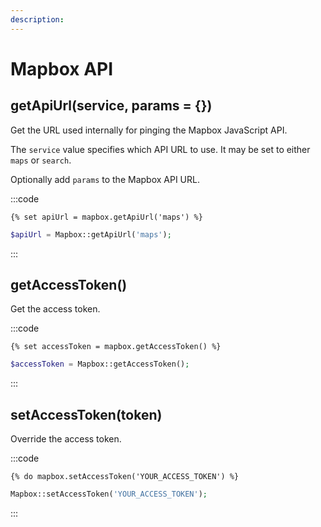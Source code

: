 ```yaml
---
description:
---
```


# Mapbox API

## getApiUrl(service, params = {})

Get the URL used internally for pinging the Mapbox JavaScript API.

The `service` value specifies which API URL to use. It may be set to either `maps` or `search`.

Optionally add `params` to the Mapbox API URL.

:::code
```twig
{% set apiUrl = mapbox.getApiUrl('maps') %}
```
```php
$apiUrl = Mapbox::getApiUrl('maps');
```
:::

## getAccessToken()

Get the access token.

:::code
```twig
{% set accessToken = mapbox.getAccessToken() %}
```
```php
$accessToken = Mapbox::getAccessToken();
```
:::

## setAccessToken(token)

Override the access token.

:::code
```twig
{% do mapbox.setAccessToken('YOUR_ACCESS_TOKEN') %}
```
```php
Mapbox::setAccessToken('YOUR_ACCESS_TOKEN');
```
:::
